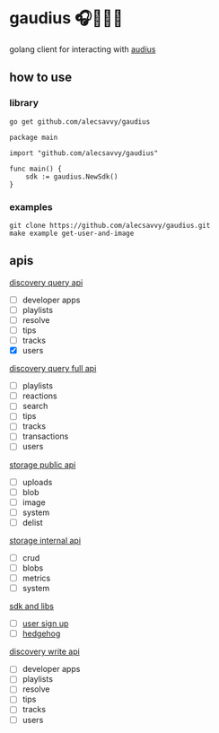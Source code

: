 # gaudius 🎧🎵🎸🎤

golang client for interacting with [audius](https://github.com/AudiusProject/audius-protocol)

## how to use

### library

```
go get github.com/alecsavvy/gaudius
```

```
package main

import "github.com/alecsavvy/gaudius"

func main() {
	sdk := gaudius.NewSdk()
}
```

### examples

```
git clone https://github.com/alecsavvy/gaudius.git
make example get-user-and-image
```

## apis

[discovery query api](https://discoveryprovider3.audius.co/v1/swagger.json)

- [ ] developer apps
- [ ] playlists
- [ ] resolve
- [ ] tips
- [ ] tracks
- [x] users

[discovery query full api](https://discoveryprovider3.audius.co/v1/full/swagger.json)

- [ ] playlists
- [ ] reactions
- [ ] search
- [ ] tips
- [ ] tracks
- [ ] transactions
- [ ] users

[storage public api](https://github.com/AudiusProject/audius-protocol/blob/main/mediorum/server/server.go#L280-L315)

- [ ] uploads
- [ ] blob
- [ ] image
- [ ] system
- [ ] delist

[storage internal api](https://github.com/AudiusProject/audius-protocol/blob/main/mediorum/server/server.go#L334-L356)

- [ ] crud
- [ ] blobs
- [ ] metrics
- [ ] system

[sdk and libs](https://docs.audius.org/developers/sdk/)

- [ ] [user sign up](https://github.com/AudiusProject/audius-protocol/blob/38ac1b7d5d0f87a47b4bf8839f50a9f61ce9845b/packages/libs/src/api/Account.ts#L119)
- [ ] [hedgehog](https://docs.audius.org/developers/hedgehog)

[discovery write api](https://docs.audius.org/developers/sdk/)

- [ ] developer apps
- [ ] playlists
- [ ] resolve
- [ ] tips
- [ ] tracks
- [ ] users
